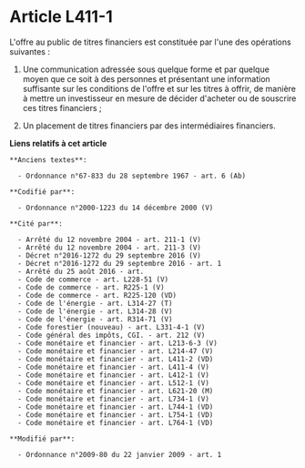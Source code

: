 # Article L411-1

L'offre au public de titres financiers est constituée par l'une des opérations suivantes : 

1. Une communication adressée sous quelque forme et par quelque moyen que ce soit à des personnes et présentant une
information suffisante sur les conditions de l'offre et sur les titres à offrir, de manière à mettre un investisseur en
mesure de décider d'acheter ou de souscrire ces titres financiers ; 

2. Un placement de titres financiers par des intermédiaires financiers.

**Liens relatifs à cet article**

	**Anciens textes**:

	  - Ordonnance n°67-833 du 28 septembre 1967 - art. 6 (Ab)

	**Codifié par**:

	  - Ordonnance n°2000-1223 du 14 décembre 2000 (V)

	**Cité par**:

	  - Arrêté du 12 novembre 2004 - art. 211-1 (V)
	  - Arrêté du 12 novembre 2004 - art. 211-3 (V)
	  - Décret n°2016-1272 du 29 septembre 2016 (V)
	  - Décret n°2016-1272 du 29 septembre 2016 - art. 1
	  - Arrêté du 25 août 2016 - art.
	  - Code de commerce - art. L228-51 (V)
	  - Code de commerce - art. R225-1 (V)
	  - Code de commerce - art. R225-120 (VD)
	  - Code de l'énergie - art. L314-27 (T)
	  - Code de l'énergie - art. L314-28 (V)
	  - Code de l'énergie - art. R314-71 (V)
	  - Code forestier (nouveau) - art. L331-4-1 (V)
	  - Code général des impôts, CGI. - art. 212 (V)
	  - Code monétaire et financier - art. L213-6-3 (V)
	  - Code monétaire et financier - art. L214-47 (V)
	  - Code monétaire et financier - art. L411-2 (VD)
	  - Code monétaire et financier - art. L411-4 (V)
	  - Code monétaire et financier - art. L412-1 (V)
	  - Code monétaire et financier - art. L512-1 (V)
	  - Code monétaire et financier - art. L621-20 (M)
	  - Code monétaire et financier - art. L734-1 (V)
	  - Code monétaire et financier - art. L744-1 (VD)
	  - Code monétaire et financier - art. L754-1 (VD)
	  - Code monétaire et financier - art. L764-1 (VD)

	**Modifié par**:

	  - Ordonnance n°2009-80 du 22 janvier 2009 - art. 1
